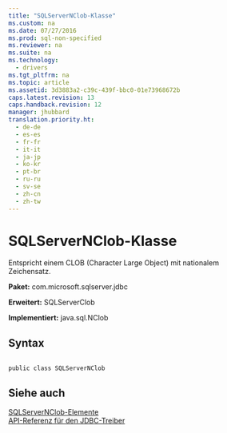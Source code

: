 ```yaml
---
title: "SQLServerNClob-Klasse"
ms.custom: na
ms.date: 07/27/2016
ms.prod: sql-non-specified
ms.reviewer: na
ms.suite: na
ms.technology: 
  - drivers
ms.tgt_pltfrm: na
ms.topic: article
ms.assetid: 3d3883a2-c39c-439f-bbc0-01e73968672b
caps.latest.revision: 13
caps.handback.revision: 12
manager: jhubbard
translation.priority.ht: 
  - de-de
  - es-es
  - fr-fr
  - it-it
  - ja-jp
  - ko-kr
  - pt-br
  - ru-ru
  - sv-se
  - zh-cn
  - zh-tw
---
```

# SQLServerNClob-Klasse
  Entspricht einem CLOB \(Character Large Object\) mit nationalem Zeichensatz.  
  
 **Paket:** com.microsoft.sqlserver.jdbc  
  
 **Erweitert:** SQLServerClob  
  
 **Implementiert:** java.sql.NClob  
  
## Syntax  
  
```  
  
public class SQLServerNClob  
```  
  
## Siehe auch  
 [SQLServerNClob-Elemente](../content/SQLServerNClob-Members.md)   
 [API-Referenz für den JDBC-Treiber](../content/JDBC-Driver-API-Reference.md)  
  
  